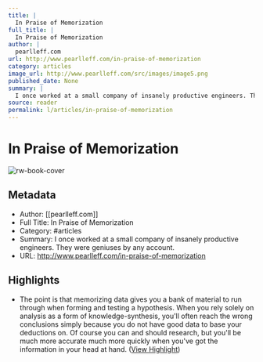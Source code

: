 ```yaml
---
title: |
  In Praise of Memorization
full_title: |
  In Praise of Memorization
author: |
  pearlleff.com
url: http://www.pearlleff.com/in-praise-of-memorization
category: articles
image_url: http://www.pearlleff.com/src/images/image5.png
published_date: None
summary: |
  I once worked at a small company of insanely productive engineers. They were geniuses by any account.
source: reader
permalink: l/articles/in-praise-of-memorization
---
```

# In Praise of Memorization

![rw-book-cover](http://www.pearlleff.com/src/images/image5.png)

## Metadata
- Author: [[pearlleff.com]]
- Full Title: In Praise of Memorization
- Category: #articles
- Summary: I once worked at a small company of insanely productive engineers. They were geniuses by any account.
- URL: http://www.pearlleff.com/in-praise-of-memorization

## Highlights
- The point is that memorizing data gives you a bank of material to run through when forming and testing a hypothesis. When you rely solely on analysis as a form of knowledge-synthesis, you'll often reach the wrong conclusions simply because you do not have good data to base your deductions on. Of course you can and should research, but you'll be much more accurate much more quickly when you've got the information in your head at hand. ([View Highlight](https://read.readwise.io/read/01h7d9jhz4em33gehzv4s7agkk))


